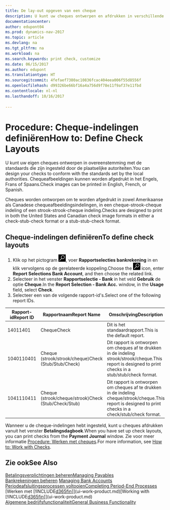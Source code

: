 ```yaml
---
title: De lay-out opgeven van een cheque
description: U kunt uw cheques ontwerpen en afdrukken in verschillende indelingen, om te voldoen aan standaards.
documentationcenter: 
author: edupont04
ms.prod: dynamics-nav-2017
ms.topic: article
ms.devlang: na
ms.tgt_pltfrm: na
ms.workload: na
ms.search.keywords: print check, customize
ms.date: 06/15/2017
ms.author: edupont
ms.translationtype: HT
ms.sourcegitcommit: 4fefaef7380ac10836fcac404eea006f55d8556f
ms.openlocfilehash: d99326be66bf16a4a756d9f78e11f9af37e11fbd
ms.contentlocale: nl-nl
ms.lasthandoff: 10/16/2017

---
```

# <a name="how-to-define-check-layouts"></a><span data-ttu-id="36090-103">Procedure: Cheque-indelingen definiëren</span><span class="sxs-lookup"><span data-stu-id="36090-103">How to: Define Check Layouts</span></span>
<span data-ttu-id="36090-104">U kunt uw eigen cheques ontwerpen in overeenstemming met de standaards die zijn ingesteld door de plaatselijke autoriteiten.</span><span class="sxs-lookup"><span data-stu-id="36090-104">You can design your checks to conform with the standards set by the local authorities.</span></span> <span data-ttu-id="36090-105">Chequeafbeeldingen kunnen worden afgedrukt in het Engels, Frans of Spaans.</span><span class="sxs-lookup"><span data-stu-id="36090-105">Check images can be printed in English, French, or Spanish.</span></span>

<span data-ttu-id="36090-106">Cheques worden ontworpen om te worden afgedrukt in zowel Amerikaanse als Canadese chequeafbeeldingsindelingen, in een cheque-strook-cheque indeling of een strook-strook-cheque indeling.</span><span class="sxs-lookup"><span data-stu-id="36090-106">Checks are designed to print in both the United States and Canadian check image formats in either a check-stub-check format or a stub-stub-check format.</span></span>

## <a name="to-define-check-layouts"></a><span data-ttu-id="36090-107">Cheque-indelingen definiëren</span><span class="sxs-lookup"><span data-stu-id="36090-107">To define check layouts</span></span>
1. <span data-ttu-id="36090-108">Klik op het pictogram ![Zoeken naar pagina of rapport](media/ui-search/search_small.png "Zoeken naar pagina of rapport"), voer **Rapportselecties bankrekening** in en klik vervolgens op de gerelateerde koppeling.</span><span class="sxs-lookup"><span data-stu-id="36090-108">Choose the ![Search for Page or Report](media/ui-search/search_small.png "Search for Page or Report icon") icon, enter **Report Selections Bank Account**, and then choose the related link.</span></span>
2. <span data-ttu-id="36090-109">Selecteer in het venster **Rapportselectie - Bank** in het veld **Gebruik** de optie **Cheque**.</span><span class="sxs-lookup"><span data-stu-id="36090-109">In the **Report Selection - Bank Acc.** window, in the **Usage** field, select **Check**.</span></span>
3. <span data-ttu-id="36090-110">Selecteer een van de volgende rapport-id's.</span><span class="sxs-lookup"><span data-stu-id="36090-110">Select one of the following report IDs.</span></span>

| <span data-ttu-id="36090-111">Rapport-id</span><span class="sxs-lookup"><span data-stu-id="36090-111">Report ID</span></span> | <span data-ttu-id="36090-112">Rapportnaam</span><span class="sxs-lookup"><span data-stu-id="36090-112">Report Name</span></span> | <span data-ttu-id="36090-113">Omschrijving</span><span class="sxs-lookup"><span data-stu-id="36090-113">Description</span></span> |
| --- | --- | --- |
| <span data-ttu-id="36090-114">1401</span><span class="sxs-lookup"><span data-stu-id="36090-114">1401</span></span> |<span data-ttu-id="36090-115">Cheque</span><span class="sxs-lookup"><span data-stu-id="36090-115">Check</span></span> |<span data-ttu-id="36090-116">Dit is het standaardrapport.</span><span class="sxs-lookup"><span data-stu-id="36090-116">This is the default report.</span></span> |
| <span data-ttu-id="36090-117">10401</span><span class="sxs-lookup"><span data-stu-id="36090-117">10401</span></span> |<span data-ttu-id="36090-118">Cheque (strook/strook/cheque)</span><span class="sxs-lookup"><span data-stu-id="36090-118">Check (Stub/Stub/Check)</span></span> |<span data-ttu-id="36090-119">Dit rapport is ontworpen om cheques af te drukken in de indeling strook/strook/cheque.</span><span class="sxs-lookup"><span data-stu-id="36090-119">This report is designed to print checks in a stub/stub/check format.</span></span> |
| <span data-ttu-id="36090-120">10411</span><span class="sxs-lookup"><span data-stu-id="36090-120">10411</span></span> |<span data-ttu-id="36090-121">Cheque (strook/cheque/strook)</span><span class="sxs-lookup"><span data-stu-id="36090-121">Check (Stub/Check/Stub)</span></span> |<span data-ttu-id="36090-122">Dit rapport is ontworpen om cheques af te drukken in de indeling cheque/strook/cheque.</span><span class="sxs-lookup"><span data-stu-id="36090-122">This report is designed to print checks in a check/stub/check format.</span></span> |

<span data-ttu-id="36090-123">Wanneer u de cheque-indelingen hebt ingesteld, kunt u cheques afdrukken vanuit het venster **Betalingsdagboek**.</span><span class="sxs-lookup"><span data-stu-id="36090-123">When you have set up check layouts, you can print checks from the **Payment Journal** window.</span></span> <span data-ttu-id="36090-124">Zie voor meer informatie [Procedure: Werken met cheques](payables-how-work-checks.md).</span><span class="sxs-lookup"><span data-stu-id="36090-124">For more information, see [How to: Work with Checks](payables-how-work-checks.md).</span></span>

## <a name="see-also"></a><span data-ttu-id="36090-125">Zie ook</span><span class="sxs-lookup"><span data-stu-id="36090-125">See Also</span></span>
[<span data-ttu-id="36090-126">Betalingsverplichtingen beheren</span><span class="sxs-lookup"><span data-stu-id="36090-126">Managing Payables</span></span>](payables-manage-payables.md)  
<span data-ttu-id="36090-127">[Bankrekeningen beheren](bank-manage-bank-accounts.md) </span><span class="sxs-lookup"><span data-stu-id="36090-127">[Managing Bank Accounts](bank-manage-bank-accounts.md) </span></span>  
[<span data-ttu-id="36090-128">Periodeafsluitingsprocessen voltooien</span><span class="sxs-lookup"><span data-stu-id="36090-128">Completing Period-End Processes</span></span>](year-how-complete-period-end-processes.md)  
<span data-ttu-id="36090-129">[Werken met [!INCLUDE[d365fin](includes/d365fin_md.md)]](ui-work-product.md)</span><span class="sxs-lookup"><span data-stu-id="36090-129">[Working with [!INCLUDE[d365fin](includes/d365fin_md.md)]](ui-work-product.md)</span></span>  
[<span data-ttu-id="36090-130">Algemene bedrijfsfunctionaliteit</span><span class="sxs-lookup"><span data-stu-id="36090-130">General Business Functionality</span></span>](ui-across-business-areas.md)

